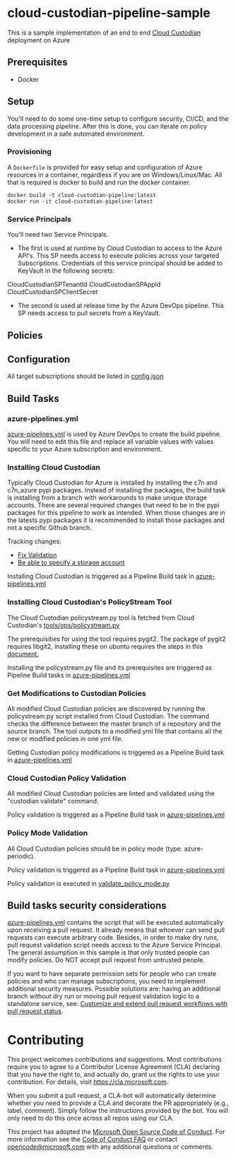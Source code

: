 # cloud-custodian-pipeline-sample

This is a sample implementation of an end to end [Cloud Custodian](https://github.com/capitalone/cloud-custodian) deployment on Azure

## Prerequisites

* Docker

## Setup

You'll need to do some one-time setup to configure security, CI/CD, and the data processing pipeline. After this is done, you can iterate on policy development in a safe automated environment.

### Provisioning

A `Dockerfile` is provided for easy setup and configuration of Azure resources in a container, regardless if you are on Windows/Linux/Mac. All that is required is docker to build and run the docker container.

```
docker build -t cloud-custodian-pipeline:latest
docker run -it cloud-custodian-pipeline:latest
```

### Service Principals

You'll need two Service Principals.

* The first is used at runtime by Cloud Custodian to access to the Azure API's. This SP needs access to execute policies across your targeted Subscriptions.
Credentials of this service principal should be added to KeyVault in the following secrets:

CloudCustodianSPTenantId
CloudCustodianSPAppId
CloudCustodianSPClientSecret

* The second is used at release time by the Azure DevOps pipeline. This SP needs access to pull secrets from a KeyVault.

## Policies

## Configuration

All target subscriptions should be listed in [config.json](policies/config.json)

## Build Tasks

### azure-pipelines.yml

[azure-pipelines.yml](azure-pipelines.yml) is used by Azure DevOps to create the build pipeline. You will need to edit this file and replace all variable values with values specific to your Azure subscription and environment.

### Installing Cloud Custodian

Typically Cloud Custodian for Azure is installed by installing the c7n and c7n_azure pypi packages. Instead of installing the packages, the build task is installing from a branch with workarounds to make unique storage accounts. There are several required changes that need to be in the pypi packages for this pipeline to work as intended. When those changes are in the latests pypi packages it is recommended to install those packages and not a specific Github branch. 

Tracking changes:

* [Fix Validation](https://github.com/capitalone/cloud-custodian/pull/2979)
* [Be able to specify a storage account](https://github.com/capitalone/cloud-custodian/pull/2955)

Installing Cloud Custodian is triggered as a Pipeline Build task in [azure-pipelines.yml](azure-pipelines.yml)

### Installing Cloud Custodian's PolicyStream Tool

The Cloud Custodian policystream.py tool is fetched from Cloud Custodian's [tools/ops/policystream.py](https://raw.githubusercontent.com/capitalone/cloud-custodian/master/tools/ops/policystream.py)

The prerequisities for using the tool requires pygit2. The package of pygit2 requires libgit2, installing these on ubuntu requires the steps in
this [document.](https://www.pygit2.org/install.html#quick-install)

Installing the policystream.py file and its prerequisites are triggered as Pipeline Build tasks in [azure-pipelines.yml](azure-pipelines.yml)

### Get Modifications to Custodian Policies

All modified Cloud Custodian policies are discovered by running the policystream.py script installed from Cloud Custodian. The command checks the difference between the master branch of a repository and the source branch. The tool outputs to a modified.yml file that contains all the new or modified policies in one yml file.

Getting Custodian policy modifications is triggered as a Pipeline Build task in [azure-pipelines.yml](azure-pipelines.yml)

### Cloud Custodian Policy Validation

All modified Cloud Custodian policies are linted and validated using the "custodian validate" command.

Policy validation is triggered as a Pipeline Build task in [azure-pipelines.yml](azure-pipelines.yml)

### Policy Mode Validation

All Cloud Custodian policies should be in policy mode (type: azure-periodic).

Policy validation is triggered as a Pipeline Build task in [azure-pipelines.yml](azure-pipelines.yml)

Policy validation is executed in [validate_policy_mode.py](src/build/scripts/validate_policy_mode.py)

## Build tasks security considerations

[azure-pipelines.yml](azure-pipelines.yml) contains the script that will be executed automatically upon receiving a pull request. It already means that whoever can send pull requests can execute arbitrary code. Besides, in order to make dry runs, pull request validation script needs access to the Azure Service Principal. The general assumption in this sample is that only trusted people can modify policies. Do NOT accept pull request from untrusted people.

If you want to have separate permission sets for people who can create policies and who can manage subscriptions, you need to implement additional security measures. Possible solutions are: having an additional branch without dry run or moving pull request validation logic to a standalone service, see: [Customize and extend pull request workflows with pull request status](https://docs.microsoft.com/en-us/azure/devops/repos/git/pull-request-status).

# Contributing

This project welcomes contributions and suggestions.  Most contributions require you to agree to a
Contributor License Agreement (CLA) declaring that you have the right to, and actually do, grant us
the rights to use your contribution. For details, visit https://cla.microsoft.com.

When you submit a pull request, a CLA-bot will automatically determine whether you need to provide
a CLA and decorate the PR appropriately (e.g., label, comment). Simply follow the instructions
provided by the bot. You will only need to do this once across all repos using our CLA.

This project has adopted the [Microsoft Open Source Code of Conduct](https://opensource.microsoft.com/codeofconduct/).
For more information see the [Code of Conduct FAQ](https://opensource.microsoft.com/codeofconduct/faq/) or
contact [opencode@microsoft.com](mailto:opencode@microsoft.com) with any additional questions or comments.
